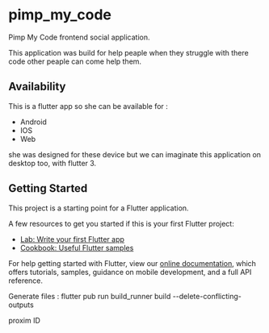# pimp_my_code

Pimp My Code frontend social application.

This application was build for help peaple when they struggle with there code other peaple can come help them.

## Availability

This is a flutter app so she can be available for :

- Android
- IOS
- Web

she was designed for these device but we can imaginate this application on desktop too, with flutter 3.

## Getting Started

This project is a starting point for a Flutter application.

A few resources to get you started if this is your first Flutter project:

- [Lab: Write your first Flutter app](https://flutter.dev/docs/get-started/codelab)
- [Cookbook: Useful Flutter samples](https://flutter.dev/docs/cookbook)

For help getting started with Flutter, view our
[online documentation](https://flutter.dev/docs), which offers tutorials,
samples, guidance on mobile development, and a full API reference.

Generate files : flutter pub run build_runner build --delete-conflicting-outputs

proxim ID
